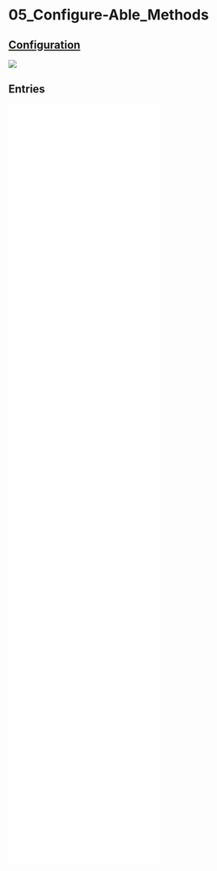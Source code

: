# 05_Configure\-Able_Methods
## [Configuration](05_Configure-able%20methods_canvas.canvas)
![](05_Configure-able%20methods_canvas.canvas)
## Entries
![](05_entries/05.00_Intro.md)
![](05_entries/05.01.00_Figuring%20out%20a%20Genealogy%20of%20Configuration.md)
![](05_entries/05.01.01.00_Figure.md)
![](05_entries/05.01.02.00_Configuration.md)
![](05_entries/05.01.02.01_The%20STS%20axis.md)
![](05_entries/05.02.00_Inquiring%20into%20Critical%20Access.md)
![](05_entries/05.02.01_Inquiring%20into%20Access-Knowled%20as%20configuration.md)
![](05_entries/05.02.02_Cripping%20Configuration.md)
![](05_entries/05.03.00_Conclusion.md)
![](05_entries/pandoc_order.md)
